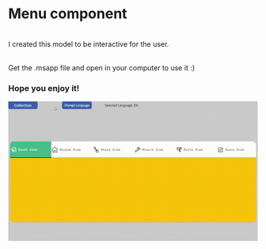 <h1>Menu component</h1>
<br>I created this model to be interactive for the user.
<br><br>
<p>
  Get the .msapp file and open in your computer to use it :)
</p>

<h3>Hope you enjoy it!</h3>

![](https://github.com/guiiim/Power-Apps-Components/blob/main/Menu/clip.gif)
